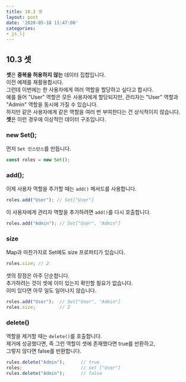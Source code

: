 ```yaml
---
title: 10.3 셋
layout: post
date: '2020-05-18 11:47:00'
categories:
- js_lj
---
```


## 10.3 셋

**셋**은 **중복을 허용하지 않는** 데이터 집합입니다.  
이전 예제를 재활용합시다.  
그런데 이번에는 한 사용자에게 여러 역할을 할당하고 싶다고 합시다.  
예를 들어 "User" 역할은 모든 사용자에게 할당되지만, 관리자는 "User" 역할과 "Admin" 역할을 동시에 가질 수 있습니다.  
하지만 같은 사용자에게 같은 역할을 여러 번 부여한다는 건 상식적이지 않습니다.  
**셋**은 이런 경우에 이상적인 데이터 구조입니다.

### new Set();

먼저 `Set 인스턴스`를 만듭니다.

```javascript
const roles = new Set();
```

### add();

이제 사용자 역할을 추가할 때는 `add()` 메서드를 사용합니다.

```javascript
roles.add("User"); // Set["User"]
```

이 사용자에게 관리자 역할을 추가하려면 `add()`를 다시 호출합니다.

```javascript
roles.add("Admin"); // Set["User", "Admin"]
```

### size

Map과 마찬가지로 Set에도 size 프로퍼티가 있습니다.

```javascript
roles.size; // 2
```

셋의 장점은 아주 단순합니다.  
추가하려는 것이 셋에 이미 있는지 확인할 필요가 없습니다.  
이미 있다면 아무 일도 일어나지 않습니다.

```javascript
roles.add("User");  // Set["User", "Admin"]
roles.size;         // 2
```

### delete()

역할을 제거할 때는 `delete()`를 호출합니다.  
제거에 성공했다면, 즉 그런 역할이 셋에 존재했다면 true를 반환하고,  
그렇지 않다면 false를 반환합니다.

```javascript
rules.delete("Admin");      // true
roles;                      // set ["User"]
rules.delete("Admin");      // false
```